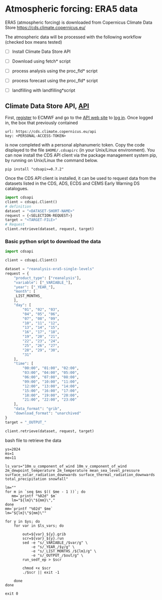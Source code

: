 # Atmospheric forcing: ERA5 data

ERA5 (atmospheric forcing) is downloaded from Copernicus Climate Data Store https://cds.climate.copernicus.eu/

The atmospheric data will be processed with the following workflow (checked box means tested)
- [ ] Install Climate Data Store API 
- [ ] Download using fetch* script
- [ ] process analysis using the proc_fld* script
- [ ] process forecast using the proc_fld* script
- [ ] landfilling with landfilling*script








## Climate Data Store API, [API](https://cds.climate.copernicus.eu/how-to-api)
First, [register](https://accounts.ecmwf.int/auth/realms/ecmwf/login-actions/registration?client_id=cds&tab_id=w2gu_uF6V0o) to ECMWF and go to the [API web site](https://cds.climate.copernicus.eu/how-to-api) to [log in](https://accounts.ecmwf.int/auth/realms/ecmwf/login-actions/authenticate?client_id=cds&tab_id=w2gu_uF6V0o). Once logged in, the box that previously contained
```
url: https://cds.climate.copernicus.eu/api
key: <PERSONAL-ACCESS-TOKEN>
```
is now completed with a personal alphanumeric token. Copy the code displayed to the file `$HOME/.cdsapirc` (in your Unix/Linux environment). You can now install the CDS API client via the package management system pip, by running on Unix/Linux the command below.
```
pip install "cdsapi>=0.7.2"
```
Once the CDS API client is installed, it can be used to request data from the datasets listed in the CDS, ADS, ECDS and CEMS Early Warning DS catalogues.
```python
import cdsapi
client = cdsapi.Client()
# definition
dataset = "<DATASET-SHORT-NAME>"
request = {<SELECTION-REQUEST>}
target = "<TARGET-FILE>"
# Request
client.retrieve(dataset, request, target)
```
### Basic python sript to download the data
```python
import cdsapi

client = cdsapi.Client()

dataset = "reanalysis-era5-single-levels"
request = {
    "product_type": ["reanalysis"],
    "variable": ["_VARIABLE_"],
    "year": ["_YEAR_"],
    "month": [
	_LIST_MONTHS_
    ],
    "day": [
        "01", "02", "03",
        "04", "05", "06",
        "07", "08", "09",
        "10", "11", "12",
        "13", "14", "15",
        "16", "17", "18",
        "19", "20", "21",
        "22", "23", "24",
        "25", "26", "27",
        "28", "29", "30",
        "31"
    ],
    "time": [
        "00:00", "01:00", "02:00",
        "03:00", "04:00", "05:00",
        "06:00", "07:00", "08:00",
        "09:00", "10:00", "11:00",
        "12:00", "13:00", "14:00",
        "15:00", "16:00", "17:00",
        "18:00", "19:00", "20:00",
        "21:00", "22:00", "23:00"
    ],
    "data_format": "grib",
    "download_format": "unarchived"
}
target = "_OUTPUT_"

client.retrieve(dataset, request, target)
```
bash file to retrieve the data
```shell
ys=2024
ms=1
me=11

ls_vars="10m_u_component_of_wind 10m_v_component_of_wind 2m_dewpoint_temperature 2m_temperature mean_sea_level_pressure surface_solar_radiation_downwards surface_thermal_radiation_downwards total_precipitation snowfall"

lm=""
for m in `seq $ms $(( $me - 1 ))`; do
   mm=`printf "%02d" $m`
   lm="${lm}\"${mm}\","
done
mm=`printf "%02d" $me`
lm="${lm}\"${mm}\""

for y in $ys; do
	for var in $ls_vars; do

		out=${var}_${y}.grib
		scr=${var}_${y}.run
		sed -e "s/_VARIABLE_/$var/g" \
		    -e "s/_YEAR_/$y/g" \
		    -e "s/_LIST_MONTHS_/${lm}/g" \
		    -e "s/_OUTPUT_/$out/g" \
		run_sedf_ep > $scr

		chmod +x $scr
		./$scr || exit -1

	done
done

exit 0
```
